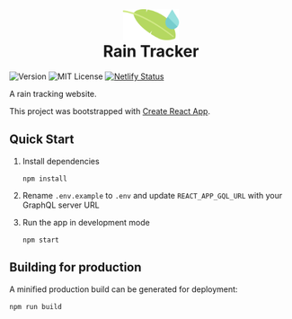 <div style="padding-top:2rem;text-align:center;">
   <img src="./src/assets/images/rain-tracker-logo.svg" style="width:100px;">
   <h1 style="margin-top:0">Rain Tracker</h1>
</div>

![Version](https://img.shields.io/badge/version-v0.1.0-orange)
![MIT License](https://img.shields.io/badge/license-MIT-green)
[![Netlify Status](https://api.netlify.com/api/v1/badges/f3d01ceb-3a80-4847-8654-27c10291f426/deploy-status)](https://app.netlify.com/sites/gracious-ritchie-b4b3da/deploys)

A rain tracking website.

This project was bootstrapped with [Create React App](https://github.com/facebook/create-react-app).

## Quick Start

1. Install dependencies

   ```
   npm install
   ```

2. Rename `.env.example` to `.env` and update `REACT_APP_GQL_URL` with your GraphQL server URL

3. Run the app in development mode

   ```
   npm start
   ```

## Building for production

A minified production build can be generated for deployment:

```
npm run build
```
